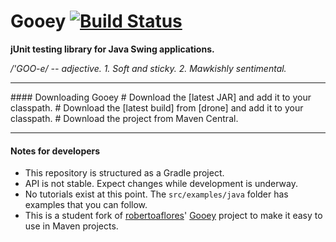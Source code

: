 Gooey [![Build Status](https://drone.io/github.com/Nunnery/Gooey/status.png)](https://drone.io/github.com/Nunnery/Gooey/latest)
=====
**jUnit testing library for Java Swing applications.**

*/'GOO-e/ -- adjective. 1. Soft and sticky. 2. Mawkishly sentimental.*
<hr>
#### Downloading Gooey
# Download the [latest JAR] and add it to your classpath.
# Download the [latest build] from [drone] and add it to your classpath.
# Download the project from Maven Central.
<hr>

#### Notes for developers
* This repository is structured as a Gradle project.
* API is not stable. Expect changes while development is underway.
* No tutorials exist at this point. The ```src/examples/java``` folder has examples that you can follow.
* This is a student fork of [robertoaflores]' [Gooey] project to make it easy to use in Maven projects.

[latest JAR]: https://github.com/Nunnery/Gooey/releases
[robertoaflores]: https://github.com/robertoaflores/
[Gooey]: https://github.com/robertoaflores/Gooey
[drone]: https://drone.io/github.com/Nunnery/Gooey/files